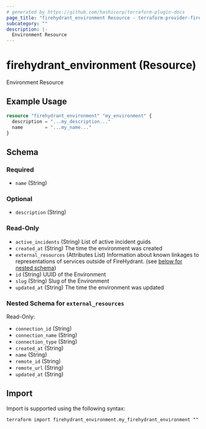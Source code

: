 ```yaml
---
# generated by https://github.com/hashicorp/terraform-plugin-docs
page_title: "firehydrant_environment Resource - terraform-provider-firehydrant"
subcategory: ""
description: |-
  Environment Resource
---
```


# firehydrant_environment (Resource)

Environment Resource

## Example Usage

```terraform
resource "firehydrant_environment" "my_environment" {
  description = "...my_description..."
  name        = "...my_name..."
}
```

<!-- schema generated by tfplugindocs -->
## Schema

### Required

- `name` (String)

### Optional

- `description` (String)

### Read-Only

- `active_incidents` (String) List of active incident guids
- `created_at` (String) The time the environment was created
- `external_resources` (Attributes List) Information about known linkages to representations of services outside of FireHydrant. (see [below for nested schema](#nestedatt--external_resources))
- `id` (String) UUID of the Environment
- `slug` (String) Slug of the Environment
- `updated_at` (String) The time the environment was updated

<a id="nestedatt--external_resources"></a>
### Nested Schema for `external_resources`

Read-Only:

- `connection_id` (String)
- `connection_name` (String)
- `connection_type` (String)
- `created_at` (String)
- `name` (String)
- `remote_id` (String)
- `remote_url` (String)
- `updated_at` (String)

## Import

Import is supported using the following syntax:

```shell
terraform import firehydrant_environment.my_firehydrant_environment ""
```
